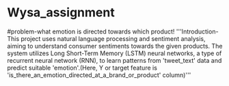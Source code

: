 # Wysa_assignment

#problem-what emotion is directed towards which product! 
'''Introduction- This project uses natural language processing and sentiment analysis, aiming to understand consumer sentiments
towards the given products. The system utilizes Long Short-Term Memory (LSTM) neural networks, a type of recurrent neural network
(RNN), to learn patterns from 'tweet_text' data and predict suitable 'emotion'.(Here, Y or target feature is 'is_there_an_emotion_directed_at_a_brand_or_product' column)'''
